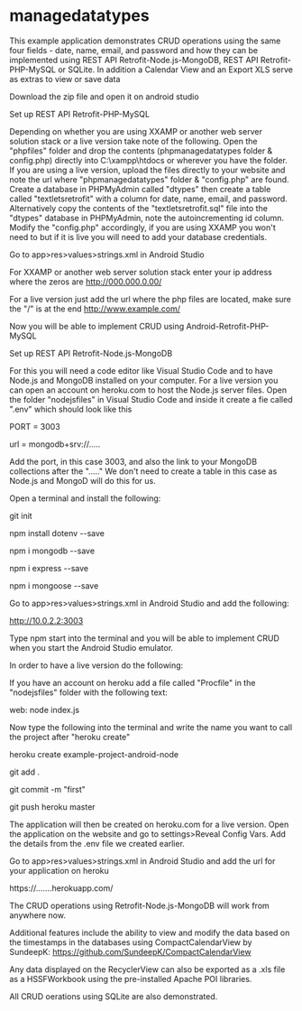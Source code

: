 # managedatatypes
This example application demonstrates CRUD operations using the same four fields - date, name, email, and password and how they can be implemented using REST API Retrofit-Node.js-MongoDB, REST API Retrofit-PHP-MySQL or SQLite. In addition a Calendar View and an Export XLS serve as extras to view or save data 

Download the zip file and open it on android studio

Set up REST API Retrofit-PHP-MySQL

Depending on whether you are using XXAMP or another web server solution stack or a live version take note of the following.
Open the "phpfiles" folder and drop the contents (phpmanagedatatypes folder & config.php) directly into C:\xampp\htdocs or wherever you have the folder.
If you are using a live version, upload the files directly to your website and note the url where "phpmanagedatatypes" folder & "config.php" are found.
Create a database in PHPMyAdmin called "dtypes" then create a table called "textletsretrofit" with a column for date, name, email, and password.
Alternatively copy the contents of the "textletsretrofit.sql" file into the "dtypes" database in PHPMyAdmin, note the autoincrementing id column.
Modify the "config.php" accordingly, if you are using XXAMP you won't need to but if it is live you will need to add your database credentials.

Go to app>res>values>strings.xml in Android Studio

For XXAMP or another web server solution stack enter your ip address where the zeros are
<string name="mysqlphpurl">http://000.000.0.00/</string>

For a live version just add the url where the php files are located, make sure the "/" is at the end
<string name="mysqlphpurl">http://www.example.com/</string>

Now you will be able to implement CRUD using Android-Retrofit-PHP-MySQL


Set up REST API Retrofit-Node.js-MongoDB

For this you will need a code editor like Visual Studio Code and to have Node.js and MongoDB installed on your computer.
For a live version you can open an account on heroku.com to host the Node.js server files.
Open the folder "nodejsfiles" in Visual Studio Code and inside it create a fie called ".env" which should look like this

PORT = 3003

url = mongodb+srv://.....

Add the port, in this case 3003, and also the link to your MongoDB collections after the "....."
We don't need to create a table in this case as Node.js and MongoD will do this for us.

Open a terminal and install the following:

git init

npm install dotenv --save

npm i mongodb --save

npm i express --save

npm i mongoose --save

Go to app>res>values>strings.xml in Android Studio and add the following:

<string name="mongonodeurl">http://10.0.2.2:3003</string>

Type npm start into the terminal and you will be able to implement CRUD when you start the Android Studio emulator.

In order to have a live version do the following:

If you have an account on heroku add a file called "Procfile" in the "nodejsfiles" folder with the following text:

web: node index.js

Now type the following into the terminal and write the name you want to call the project after "heroku create"

heroku create example-project-android-node

git add .

git commit -m "first"

git push heroku master

The application will then be created on heroku.com for a live version. 
Open the application on the website and go to settings>Reveal Config Vars. Add the details from the .env file we created earlier.

Go to app>res>values>strings.xml in Android Studio and add the url for your application on heroku

<string name="mongonodeurl">https://.......herokuapp.com/</string>

The CRUD operations using Retrofit-Node.js-MongoDB will work from anywhere now.

Additional features include the ability to view and modify the data based on the timestamps in the databases using CompactCalendarView by SundeepK:
https://github.com/SundeepK/CompactCalendarView

Any data displayed on the RecyclerView can also be exported as a .xls file as a HSSFWorkbook using the pre-installed Apache POI libraries.

All CRUD oerations using SQLite are also demonstrated.




